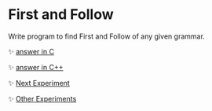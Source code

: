# First and Follow 
Write program to find First and Follow of any given grammar.
	
:sparkles: [answer in C](answer.c)

:sparkles: [answer in C++](answer.cpp)

:sparkles: [Next Experiment](../exp5/Question.md)

:sparkles: [Other Experiments](../README.md)